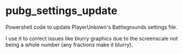 # pubg_settings_update

Powershell code to update PlayerUnkown's Battlegrounds settings file.

I use it to correct issues like blurry graphics due to the screenscale not being a whole number (any fractions make it blurry).
